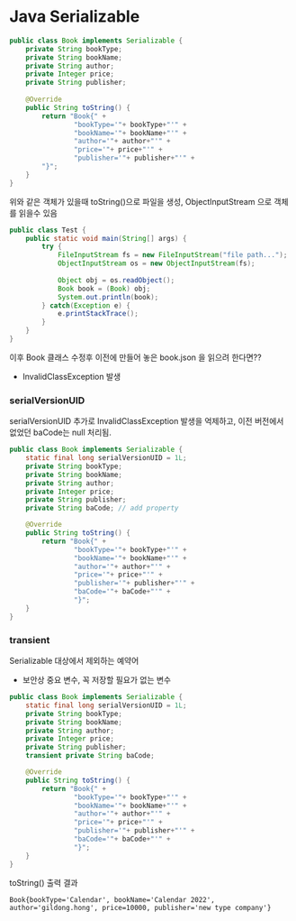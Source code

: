 # Java Serializable

```java
public class Book implements Serializable {
    private String bookType;   
    private String bookName;
    private String author;
    private Integer price;
    private String publisher;
    
    @Override
    public String toString() {
        return "Book{" +
                "bookType='"+ bookType+"'" +
                "bookName='"+ bookName+"'" +
                "author='"+ author+"'" +
                "price='"+ price+"'" +
                "publisher='"+ publisher+"'" +
        "}";
    }
}
```

위와 같은 객체가 있을때 toString()으로 파일을 생성, ObjectInputStream 으로 객체를 읽을수 있음
```java
public class Test {
    public static void main(String[] args) {
        try {
            FileInputStream fs = new FileInputStream("file path...");
            ObjectInputStream os = new ObjectInputStream(fs);
            
            Object obj = os.readObject();
            Book book = (Book) obj;
            System.out.println(book);
        } catch(Exception e) {
            e.printStackTrace();
        }
    }
}
```

이후 Book 클래스 수정후 이전에 만들어 놓은 book.json 을 읽으려 한다면??
* InvalidClassException 발생

### serialVersionUID 
serialVersionUID 추가로 InvalidClassException 발생을 억제하고, 이전 버전에서 없었던 baCode는 null 처리됨.
```java
public class Book implements Serializable {
    static final long serialVersionUID = 1L;
    private String bookType;
    private String bookName;
    private String author;
    private Integer price;
    private String publisher;
    private String baCode; // add property

    @Override
    public String toString() {
        return "Book{" +
                "bookType='"+ bookType+"'" +
                "bookName='"+ bookName+"'" +
                "author='"+ author+"'" +
                "price='"+ price+"'" +
                "publisher='"+ publisher+"'" +
                "baCode='"+ baCode+"'" +
                "}";
    }
}
```

### transient
Serializable 대상에서 제외하는 예약어
* 보안상 중요 변수, 꼭 저장할 필요가 없는 변수 
```java
public class Book implements Serializable {
    static final long serialVersionUID = 1L;
    private String bookType;
    private String bookName;
    private String author;
    private Integer price;
    private String publisher;
    transient private String baCode; 

    @Override
    public String toString() {
        return "Book{" +
                "bookType='"+ bookType+"'" +
                "bookName='"+ bookName+"'" +
                "author='"+ author+"'" +
                "price='"+ price+"'" +
                "publisher='"+ publisher+"'" +
                "baCode='"+ baCode+"'" +
                "}";
    }
}
```
toString() 출력 결과
```shell
Book{bookType='Calendar', bookName='Calendar 2022', author='gildong.hong', price=10000, publisher='new type company'}
```